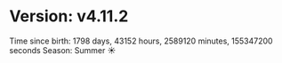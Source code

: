 # Version: v4.11.2
Time since birth: 1798 days, 43152 hours, 2589120 minutes, 155347200 seconds
Season: Summer ☀️
